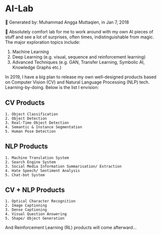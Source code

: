# AI-Lab 
📁 Generated by: Muhammad Angga Muttaqien, in Jan 7, 2018

🔬 Absolutely comfort lab for me to work around with my own AI pieces of stuff and see a lot of surprises, often times, indistinguishable from magic. The major exploration topics include:

1. Machine Learning
2. Deep Learning (e.g. visual, sequence and reinforcement learning)
3. Advanced Techniques (e.g. GAN, Transfer Learning, Symbolic AI, Knowledge Graphs etc.)

In 2019, I have a big plan to release my own well-designed products based on Computer Vision (CV) and Natural Language Processing (NLP) tech. Learning-by-doing. Below is the list I envision:


## CV Products
```text
1. Object Classification
2. Object Detection
3. Real-Time Object Detection
4. Semantic & Instance Segmentation
5. Human Pose Detection
```

## NLP Products
```text
1. Machine Translation System
2. Search Engine System
3. Social Media Information Summarisation/ Extraction
4. Hate Speech/ Sentiment Analysis
5. Chat-bot System
```

## CV + NLP Products
```text
1. Optical Character Recognition
2. Image Captioning
3. Dense Captioning
4. Visual Question Answering
5. Shape/ Object Generation
```

And Reinforcement Learning (RL) products will come afterward...
